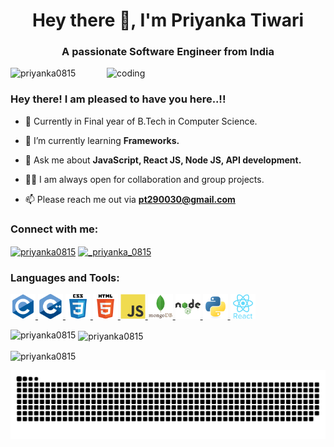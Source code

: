 <h1 align="center">Hey there 👋, I'm Priyanka Tiwari</h1>
<h3 align="center">A passionate Software Engineer from India</h3>

<img align="right" width="350" src="https://user-images.githubusercontent.com/59734313/157189039-c09b3e38-9f42-42c0-ab54-14f1574190a7.gif" alt="coding">

<p align="left"> <img src="https://komarev.com/ghpvc/?username=priyanka0815&label=Profile%20views&color=0e75b6&style=flat" alt="priyanka0815" /> </p> 

<h3>Hey there! I am pleased to have you here..!!</h3>

- 🔭 Currently in Final year of B.Tech in Computer Science.

- 🌱 I’m currently learning **Frameworks.**

- 💬 Ask me about **JavaScript, React JS, Node JS, API development.**

- 👨‍💻 I am always open for collaboration and group projects.

- 📫 Please reach me out via **[pt290030@gmail.com](mailto:pt290030@gmail.com)**
  
<h3 align="left">Connect with me:</h3>
<p align="left">
<a href="https://linkedin.com/in/priyanka0815" target="blank"><img align="center" src="https://raw.githubusercontent.com/rahuldkjain/github-profile-readme-generator/master/src/images/icons/Social/linked-in-alt.svg" alt="priyanka0815" height="30" width="40" /></a>
<a href="https://instagram.com/_priyanka_0815" target="blank"><img align="center" src="https://raw.githubusercontent.com/rahuldkjain/github-profile-readme-generator/master/src/images/icons/Social/instagram.svg" alt="_priyanka_0815" height="30" width="40" /></a>
</p>

<h3 align="left">Languages and Tools:</h3>
<p align="left"> <a href="https://www.cprogramming.com/" target="_blank" rel="noreferrer"> <img src="https://raw.githubusercontent.com/devicons/devicon/master/icons/c/c-original.svg" alt="c" width="40" height="40"/> </a> <a href="https://www.w3schools.com/cpp/" target="_blank" rel="noreferrer"> <img src="https://raw.githubusercontent.com/devicons/devicon/master/icons/cplusplus/cplusplus-original.svg" alt="cplusplus" width="40" height="40"/> </a> <a href="https://www.w3schools.com/css/" target="_blank" rel="noreferrer"> <img src="https://raw.githubusercontent.com/devicons/devicon/master/icons/css3/css3-original-wordmark.svg" alt="css3" width="40" height="40"/> </a> <a href="https://www.w3.org/html/" target="_blank" rel="noreferrer"> <img src="https://raw.githubusercontent.com/devicons/devicon/master/icons/html5/html5-original-wordmark.svg" alt="html5" width="40" height="40"/> </a> <a href="https://developer.mozilla.org/en-US/docs/Web/JavaScript" target="_blank" rel="noreferrer"> <img src="https://raw.githubusercontent.com/devicons/devicon/master/icons/javascript/javascript-original.svg" alt="javascript" width="40" height="40"/> </a> <a href="https://www.mongodb.com/" target="_blank" rel="noreferrer"> <img src="https://raw.githubusercontent.com/devicons/devicon/master/icons/mongodb/mongodb-original-wordmark.svg" alt="mongodb" width="40" height="40"/> </a> <a href="https://nodejs.org" target="_blank" rel="noreferrer"> <img src="https://raw.githubusercontent.com/devicons/devicon/master/icons/nodejs/nodejs-original-wordmark.svg" alt="nodejs" width="40" height="40"/> </a> <a href="https://www.python.org" target="_blank" rel="noreferrer"> <img src="https://raw.githubusercontent.com/devicons/devicon/master/icons/python/python-original.svg" alt="python" width="40" height="40"/> </a> <a href="https://reactjs.org/" target="_blank" rel="noreferrer"> <img src="https://raw.githubusercontent.com/devicons/devicon/master/icons/react/react-original-wordmark.svg" alt="react" width="40" height="40"/> </a> </p>

<p><img align="left" src="https://github-readme-stats.vercel.app/api/top-langs?username=priyanka0815&show_icons=true&locale=en&layout=compact" alt="priyanka0815" /></p>

<p>&nbsp;<img align="center" src="https://github-readme-stats.vercel.app/api?username=priyanka0815&show_icons=true&locale=en" alt="priyanka0815" /></p>

<p><img align="center" src="https://github-readme-streak-stats.herokuapp.com/?user=priyanka0815&" alt="priyanka0815" /></p>

<img src="https://raw.githubusercontent.com/priyanka0815/priyanka0815/output/snake-dark.svg" alt="Snake Animation" />
